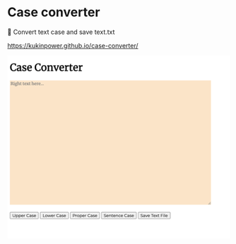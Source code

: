 # Case converter
🎏 Convert text case and save text.txt

https://kukinpower.github.io/case-converter/

<img src="img/case-converter.png" alt="case-converter webpage look" style="pointer-events: none"/>
